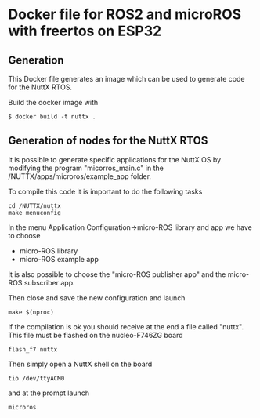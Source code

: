 # Docker file for ROS2 and microROS with freertos on ESP32

## Generation

This Docker file generates an image which can be used to generate code for the NuttX RTOS.

Build the docker image with

```
$ docker build -t nuttx .
```

## Generation of nodes for the NuttX RTOS
It is possible to generate specific applications for the NuttX OS by modifying the program "micorros_main.c" in the /NUTTX/apps/microros/example_app folder.

To compile this code it is important to do the following tasks
```
cd /NUTTX/nuttx
make menuconfig
```

In the menu Application Configuration->micro-ROS library and app we have to choose

  * micro-ROS library
  * micro-ROS example app

It is also possible to choose the "micro-ROS publisher app" and the micro-ROS subscriber app.

Then close and save the new configuration and launch
```
make $(nproc)
```
If the compilation is ok you should receive at the end a file called "nuttx". This file must be flashed on the nucleo-F746ZG board
```
flash_f7 nuttx
```
Then simply open a NuttX shell on the board
```
tio /dev/ttyACM0
```
and at the prompt launch
```
microros
```
















